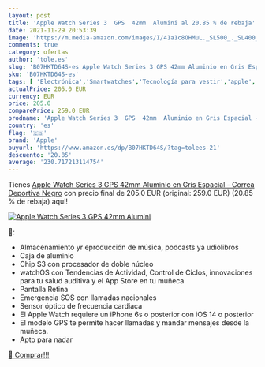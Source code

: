 ```yaml
---
layout: post
title: 'Apple Watch Series 3  GPS  42mm  Alumini al 20.85 % de rebaja'
date: 2021-11-29 20:53:39
image: 'https://m.media-amazon.com/images/I/41a1c8OHMuL._SL500_._SL400_.jpg'
comments: true
category: ofertas
author: 'tole.es'
slug: 'B07HKTD64S-es Apple Watch Series 3 GPS 42mm Aluminio en Gris Espacial -...'
sku: 'B07HKTD64S-es'
tags: [ 'Electrónica','Smartwatches','Tecnología para vestir','apple', ]
actualPrice: 205.0 EUR
currency: EUR
price: 205.0
comparePrice: 259.0 EUR
prodname: 'Apple Watch Series 3  GPS  42mm  Aluminio en Gris Espacial - Correa Deportiva Negro'
country: 'es'
flag: '🇪🇸'
brand: 'Apple'
buyurl: 'https://www.amazon.es/dp/B07HKTD64S/?tag=tolees-21'
descuento: '20.85'
average: '230.717213114754'
---
```


Tienes [Apple Watch Series 3  GPS  42mm  Aluminio en Gris Espacial - Correa Deportiva Negro](https://www.amazon.es/dp/B07HKTD64S/?tag=tolees-21) con precio final de  205.0 EUR (original: 259.0 EUR) (20.85 %  de rebaja) aqui!

[![Apple Watch Series 3  GPS  42mm  Alumini](https://m.media-amazon.com/images/I/41a1c8OHMuL._SL500_._SL400_.jpg)](https://www.amazon.es/dp/B07HKTD64S/?tag=tolees-21)

🔎:

- Almacenamiento yr eproducción de música, podcasts ya udiolibros
- Caja de aluminio
- Chip S3 con procesador de doble núcleo
- watchOS con Tendencias de Actividad, Control de Ciclos, innovaciones para tu salud auditiva y el App Store en tu muñeca
- Pantalla Retina
- Emergencia SOS con llamadas nacionales
- Sensor óptico de frecuencia cardiaca
- El Apple Watch requiere un iPhone 6s o posterior con iOS 14 o posterior
- El modelo GPS te permite hacer llamadas y mandar mensajes desde la muñeca.
- Apto para nadar

[🛒 Comprar!!!](https://www.amazon.es/dp/B07HKTD64S/?tag=tolees-21)

